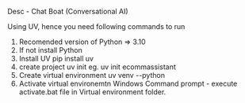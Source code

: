 Desc - Chat Boat (Conversational AI)

Using UV, hence you need following commands to run

1. Recomended version of Python => 3.10
2. If not install Python
3. Install UV
    pip install uv
4. create project 
    uv init <proj-name> eg. uv init ecommassistant
5. Create virtual environment
    uv venv <your-env-namne> --python <your-python-version>
5. Activate virtual environemtn
    Windows Command prompt - execute activate.bat file in Virtual environment folder.
    
